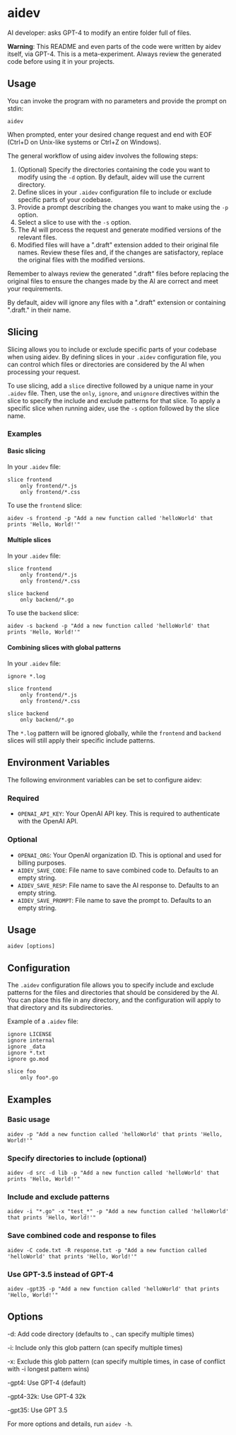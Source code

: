 # aidev

AI developer: asks GPT-4 to modify an entire folder full of files.

**Warning**: This README and even parts of the code were written by aidev itself, via GPT-4. This is a meta-experiment. Always review the generated code before using it in your projects.

## Usage

You can invoke the program with no parameters and provide the prompt on stdin:

```
aidev
```

When prompted, enter your desired change request and end with EOF (Ctrl+D on Unix-like systems or Ctrl+Z on Windows).

The general workflow of using aidev involves the following steps:

1. (Optional) Specify the directories containing the code you want to modify using the `-d` option. By default, aidev will use the current directory.
2. Define slices in your `.aidev` configuration file to include or exclude specific parts of your codebase.
3. Provide a prompt describing the changes you want to make using the `-p` option.
4. Select a slice to use with the `-s` option.
5. The AI will process the request and generate modified versions of the relevant files.
6. Modified files will have a ".draft" extension added to their original file names. Review these files and, if the changes are satisfactory, replace the original files with the modified versions.

Remember to always review the generated ".draft" files before replacing the original files to ensure the changes made by the AI are correct and meet your requirements.

By default, aidev will ignore any files with a ".draft" extension or containing ".draft." in their name.

## Slicing

Slicing allows you to include or exclude specific parts of your codebase when using aidev. By defining slices in your `.aidev` configuration file, you can control which files or directories are considered by the AI when processing your request.

To use slicing, add a `slice` directive followed by a unique name in your `.aidev` file. Then, use the `only`, `ignore`, and `unignore` directives within the slice to specify the include and exclude patterns for that slice. To apply a specific slice when running aidev, use the `-s` option followed by the slice name.

### Examples

#### Basic slicing

In your `.aidev` file:

```
slice frontend
    only frontend/*.js
    only frontend/*.css
```

To use the `frontend` slice:

```
aidev -s frontend -p "Add a new function called 'helloWorld' that prints 'Hello, World!'"
```

#### Multiple slices

In your `.aidev` file:

```
slice frontend
    only frontend/*.js
    only frontend/*.css

slice backend
    only backend/*.go
```

To use the `backend` slice:

```
aidev -s backend -p "Add a new function called 'helloWorld' that prints 'Hello, World!'"
```

#### Combining slices with global patterns

In your `.aidev` file:

```
ignore *.log

slice frontend
    only frontend/*.js
    only frontend/*.css

slice backend
    only backend/*.go
```

The `*.log` pattern will be ignored globally, while the `frontend` and `backend` slices will still apply their specific include patterns.

## Environment Variables

The following environment variables can be set to configure aidev:

### Required

- `OPENAI_API_KEY`: Your OpenAI API key. This is required to authenticate with the OpenAI API.

### Optional

- `OPENAI_ORG`: Your OpenAI organization ID. This is optional and used for billing purposes.
- `AIDEV_SAVE_CODE`: File name to save combined code to. Defaults to an empty string.
- `AIDEV_SAVE_RESP`: File name to save the AI response to. Defaults to an empty string.
- `AIDEV_SAVE_PROMPT`: File name to save the prompt to. Defaults to an empty string.

## Usage

```
aidev [options]
```

## Configuration

The `.aidev` configuration file allows you to specify include and exclude patterns for the files and directories that should be considered by the AI. You can place this file in any directory, and the configuration will apply to that directory and its subdirectories.

Example of a `.aidev` file:

```
ignore LICENSE
ignore internal
ignore _data
ignore *.txt
ignore go.mod

slice foo
    only foo*.go
```

## Examples

### Basic usage

```
aidev -p "Add a new function called 'helloWorld' that prints 'Hello, World!'"
```

### Specify directories to include (optional)

```
aidev -d src -d lib -p "Add a new function called 'helloWorld' that prints 'Hello, World!'"
```

### Include and exclude patterns

```
aidev -i "*.go" -x "test_*" -p "Add a new function called 'helloWorld' that prints 'Hello, World!'"
```

### Save combined code and response to files

```
aidev -C code.txt -R response.txt -p "Add a new function called 'helloWorld' that prints 'Hello, World!'"
```

### Use GPT-3.5 instead of GPT-4

```
aidev -gpt35 -p "Add a new function called 'helloWorld' that prints 'Hello, World!'"
```

## Options

-d: Add code directory (defaults to ., can specify multiple times)

-i: Include only this glob pattern (can specify multiple times)

-x: Exclude this glob pattern (can specify multiple times, in case of conflict with -i longest pattern wins)

-gpt4: Use GPT-4 (default)

-gpt4-32k: Use GPT-4 32k

-gpt35: Use GPT 3.5

For more options and details, run `aidev -h`.

